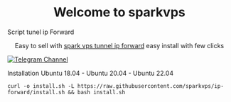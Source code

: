 <h1 align="center"/>Welcome to sparkvps</h1>
Script tunel ip Forward
<p align="center">
Easy to sell with <a href="https://github.com/sparkvps/ip-Forwarding">spark vps tunnel ip forward</a> easy install with few clicks
</p>
<p align="center">

[![Telegram Channel](https://img.shields.io/endpoint?label=Channel&style=flat-square&url=https%3A%2F%2Ftg.sumanjay.workers.dev%2Fwizwizch&color=blue)](https://t.me/sparkvps)

Installation
Ubuntu 18.04 - Ubuntu 20.04 - Ubuntu 22.04
```
curl -o install.sh -L https://raw.githubusercontent.com/sparkvps/ip-forward/install.sh && bash install.sh
```

